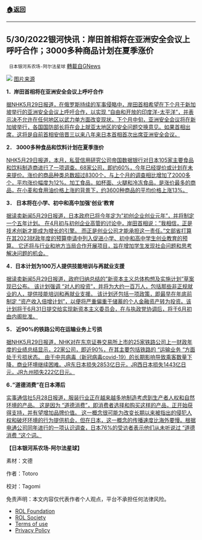 ###  [:house:返回](README.md)
---


## 5/30/2022银河快讯：岸田首相将在亚洲安全会议上呼吁合作；3000多种商品计划在夏季涨价
` 日本银河系农场-阿尔法星球` [轉載自GNews](https://gnews.org/zh-hans/2633249/)

![](https://assets.gnews.org/wp-content/uploads/2022/05/11383568_1653933385.jpeg) 
[图片来源](https://jp.sputniknews.com/20220529/11383568.html)
 
**1．岸田首相将在亚洲安全会议上呼吁合作**
 
[据NHK5月29日报道，在俄罗斯持续的军事侵略中，岸田首相希望在下个月于新加坡举行的亚洲安全会议上呼吁合作，以实现 “自由和开放的印度洋-太平洋”，并表示决不允许在任何地区以武力单方面改变现状。下个月中旬，亚洲安全会议将在新加坡举行，各国国防部长将在会上就亚太地区的安全问题交换意见。如果首相出席，这将是自前首相安倍晋三以来八年来日本首相首次出席亚洲安全会议。](https://www3.nhk.or.jp/news/html/20220529/k10013647971000.html)
 
**2． 3000多种食品和饮料计划在夏季涨价**
 
[NHK5月29日报道，本月，私营信用研究公司帝国数据银行对日本105家主要食品和饮料制造商进行了一项调查。68家公司，即约60%，今年已经提价或计划在未来提价。涨价的商品种类总数超过8300个，与上个月的调查相比增加了2000多个，平均涨价幅度为12%。加工食品，如杯面、火腿和冷冻食品，是涨价最多的商品，在小麦和食用油价格上涨的背景下，约3600种商品的平均价格上涨13%。](https://www3.nhk.or.jp/news/html/20220529/k10013648611000.html)
 
**3． 日本将在小学、初中和高中加强’创业’教育**
 
[据读卖新闻5月29日报道，日本政府已将今年定为”初创企业创业元年”，并将制定一个五年计划。 在4月初与初创企业高管的讨论中，岸田首相说：”我相信，正是技术创新才能成为增长的引擎。 而正是创业公司才能承担这一责任。”文部省打算在其2023财政年度的预算申请中列入促进小学、初中和高中学生创业教育的预算。 它还将与行业和地方当局合作开展项目，旨在增加学生发现社会问题和思考解决问题的机会。](https://news.yahoo.co.jp/articles/521fca5c2c78732c6e9ba1456295cb59ce396594)
 
**4．日本计划为100万人提供技能培训与再就业支援**
 
[据读卖新闻5月29日报道，政府归纳总结的”新资本主义总体构想及实施计划”草案现已公布。 该计划强调 “对人的投资”，并将为大约一百万人，包括那些非正规就业的人，提供技能培训和再就业支援。 该计划还包括一项政策，即最早在年底前制定 “资产收入倍增计划”，以便将严重偏重于储蓄的个人金融资产转为投资。该计划将于6月31日提交给实现新资本主义委员会，在与执政党协调后，将于6月初由内阁批准。](https://news.yahoo.co.jp/articles/b17a8409b4c8121d3412cdac4f5d839538fcab81)
 
**5． 近90%的铁路公司在运输业务上亏损**
 
[据NHK5月29日报道，NHK对在东京证券交易所上市的25家铁路公司上一财政年度的业绩总结显示，22家公司，即近90%，在其主要包括铁路的 “运输业务 “方面处于亏损状态。 由于中共病毒（新冠病毒covid-19）的长期影响导致乘客数量下降，商业环境继续困难。JR东日本损失2853亿日元，JR西日本损失1443亿日元，JR九州损失222亿日元。](https://www3.nhk.or.jp/news/html/20220529/k10013648501000.html)
 
**6．”道德消费”在日本滞后**
 
[实事通信社5月28日报道，服装行业正在越来越多地制造考虑到生产者人权和自然环境的产品。 这是因为 “道德消费”，即消费者选择和购买这样的产品，正开始获得支持，并有望增加品牌价值。 这一概念很可能为改变长期以来被指出的侵犯人权和破坏环境的行为提供机会，但在日本，这一概念的传播速度比海外要慢。根据电通公司同年进行的一项认识调查，日本76%的受访者表示他们从未听说过 “道德消费 “这个词。](https://sp.m.jiji.com/article/show/2759612)
 
**【日本银河系农场-阿尔法星球】**
 
素材：文德
 
作者：Totoro
 
校对：Tagomi

免责声明：本文内容仅代表作者个人观点，平台不承担任何法律风险。
  
- [ROL Foundation](https://rolfoundation.org/)
- [ROL Society](https://rolsociety.org/)
- [Terms of use](https://gnews.org/terms-of-use-3/)
- [Privacy Policy](https://gnews.org/privacy-policy/)
